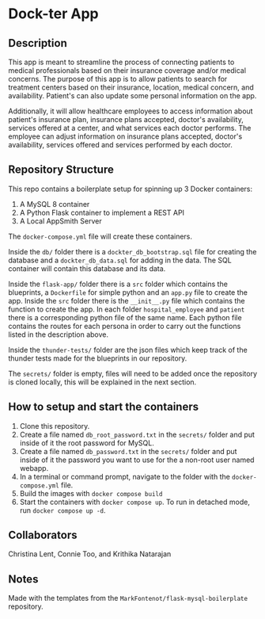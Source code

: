 # Dock-ter App
## Description
This app is meant to streamline the process of connecting patients to medical professionals based on their insurance coverage and/or medical concerns.
The purpose of this app is to allow patients to search for treatment centers based on their insurance, location, medical concern, and availability. Patient's can also update some personal information on the app.

Additionally, it will allow healthcare employees to access information about patient's insurance plan, insurance plans accepted, doctor's availability, services offered at a center, and what services each doctor performs. The employee can adjust information on insurance plans accepted, doctor's availability, services offered and services performed by each doctor.

## Repository Structure
This repo contains a boilerplate setup for spinning up 3 Docker containers: 
1. A MySQL 8 container 
1. A Python Flask container to implement a REST API
1. A Local AppSmith Server

The `docker-compose.yml` file will create these containers.  

Inside the `db/` folder there is a `dockter_db_bootstrap.sql` file for creating the database and a `dockter_db_data.sql` for adding in the data. The SQL container will contain this database and its data.

Inside the `flask-app/` folder there is a `src` folder which contains the blueprints, a `Dockerfile` for simple python and an `app.py` file to create the app. Inside the `src` folder there is the `__init__.py` file which contains the function to create the app. In each folder `hospital_employee` and `patient` there is a corresponding python file of the same name. Each python file contains the routes for each persona in order to carry out the functions listed in the description above.

Inside the `thunder-tests/` folder are the json files which keep track of the thunder tests made for the blueprints in our repository.

The `secrets/` folder is empty, files will need to be added once the repository is cloned locally, this will be explained in the next section.

## How to setup and start the containers
1. Clone this repository.  
1. Create a file named `db_root_password.txt` in the `secrets/` folder and put inside of it the root password for MySQL. 
1. Create a file named `db_password.txt` in the `secrets/` folder and put inside of it the password you want to use for the a non-root user named webapp. 
1. In a terminal or command prompt, navigate to the folder with the `docker-compose.yml` file.  
1. Build the images with `docker compose build`
1. Start the containers with `docker compose up`.  To run in detached mode, run `docker compose up -d`. 

## Collaborators
Christina Lent, Connie Too, and Krithika Natarajan

## Notes
Made with the templates from the `MarkFontenot/flask-mysql-boilerplate` repository.






